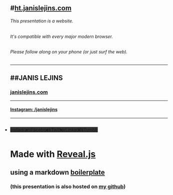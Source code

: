 #[ht.janislejins.com](http://ht.janislejins.com)
---
###### This presentation is a website. 

###### It's compatible with every major modern browser.

###### Please follow along on your phone (or just surf the web).
---



##JANIS LEJINS
---
### [janislejins.com](http://janislejins.com)
---
#### [Instagram: /janislejins](http://instagram.com/janislejins)
---
<div class="social-icons">
<ul style="padding-left:0 !important; display:inline-flex;">
<li class="instagram" style="background-color: #333">
<a href="http://www.instagram.com/janislejins" target="_blank">Instagram</a>
</li> 
<li class="facebook" style="background-color: #333">
<a href="http://www.facebook.com/janislejins" target="_blank">Facebook</a>
</li>  	
<li class="twitter" style="background-color: #333">
<a href="http://www.twitter.com/jlejins" target="_blank">Twitter</a>
</li>
<li class="linkedin" style="background-color: #333">
<a href="http://www.linkedin.com/in/lejins" target="_blank">LinkedIN</a>
</li>
<li class="tumblr" style="background-color: #333">
<a href="http://janislejins.tumblr.com" target="_blank">Tumblr</a>
</li>
</ul>
</div>



# Made with [Reveal.js](http://reveal.js)
## using a markdown [boilerplate](https://github.com/htanjo/reveal-boilerplate)
### (this presentation is also hosted on [my github](http://github.com/janislejins))